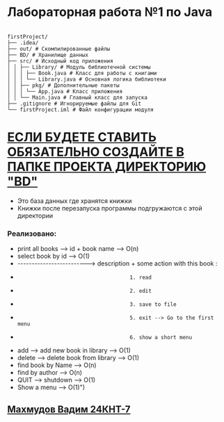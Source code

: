 
# Лабораторная работа №1 по Java
```

firstProject/  
├── .idea/  
├── out/ # Скомпилированные файлы
├── BD/ # Хранилище данных 
├── src/ # Исходный код приложения  
│ │ ├── Library/ # Модуль библиотечной системы
│ │ │ ├── Book.java # Класс для работы с книгами  
│ │ │ └── Library.java # Основная логика библиотеки
│ │ ├── pkg/ # Дополнительные пакеты
│ │ │ └── App.java # Класс приложения 
│ │ └── Main.java # Главный класс для запуска 
├── .gitignore # Игнорируемые файлы для Git  
└── firstProject.iml # Файл конфигурации модуля
```
# [ЕСЛИ БУДЕТЕ СТАВИТЬ ОБЯЗАТЕЛЬНО СОЗДАЙТЕ В ПАПКЕ ПРОЕКТА ДИРЕКТОРИЮ "BD"]()
- Это база данных где хранятся книжки
- Книжки после перезапуска программы подгружаются с этой директории

### Реализовано:
- print all books --> id + book name   --> O(n)
- select book by id  --> O(1)  
- -------------------------> description + some action with this book :  
-                                         1. read 
-                                         2. edit
-                                         3. save to file
-                                         5. exit --> Go to the first menu
-                                         6. show a short menu
- add --> add new book in library --> O(1)  
- delete --> delete book from library --> O(1)
- find book by Name --> O(n)  
- find by author --> O(n)  
- QUIT --> shutdown --> O(1)  
- Show a menu --> O(1)")
## [Махмудов Вадим 24КНТ-7]()